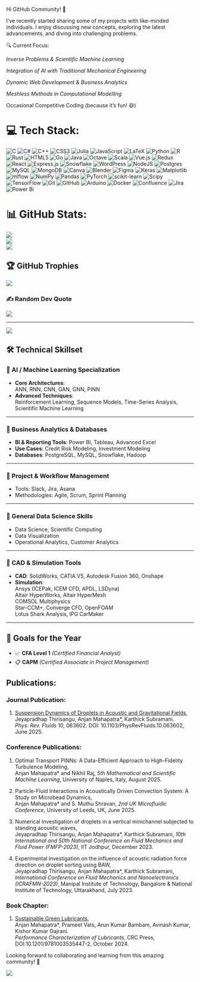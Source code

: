 Hi GitHub Community! 👋



I’ve recently started sharing some of my projects with like-minded individuals. I enjoy discussing new concepts, exploring the latest advancements, and diving into challenging problems.

🔍 Current Focus:

*Inverse Problems & Scientific Machine Learning*

*Integration of AI with Traditional Mechanical Engineering*

*Dynamic Web Development & Business Analytics*

*Meshless Methods in Computational Modelling*

Occasional Competitive Coding (because it’s fun! 😄)

# 💻 Tech Stack:
![C](https://img.shields.io/badge/c-%2300599C.svg?style=plastic&logo=c&logoColor=white) ![C#](https://img.shields.io/badge/c%23-%23239120.svg?style=plastic&logo=csharp&logoColor=white) ![C++](https://img.shields.io/badge/c++-%2300599C.svg?style=plastic&logo=c%2B%2B&logoColor=white) ![CSS3](https://img.shields.io/badge/css3-%231572B6.svg?style=plastic&logo=css3&logoColor=white) ![Julia](https://img.shields.io/badge/-Julia-9558B2?style=plastic&logo=julia&logoColor=white) ![JavaScript](https://img.shields.io/badge/javascript-%23323330.svg?style=plastic&logo=javascript&logoColor=%23F7DF1E) ![LaTeX](https://img.shields.io/badge/latex-%23008080.svg?style=plastic&logo=latex&logoColor=white) ![Python](https://img.shields.io/badge/python-3670A0?style=plastic&logo=python&logoColor=ffdd54) ![R](https://img.shields.io/badge/r-%23276DC3.svg?style=plastic&logo=r&logoColor=white) ![Rust](https://img.shields.io/badge/rust-%23000000.svg?style=plastic&logo=rust&logoColor=white) ![HTML5](https://img.shields.io/badge/html5-%23E34F26.svg?style=plastic&logo=html5&logoColor=white) ![Go](https://img.shields.io/badge/go-%2300ADD8.svg?style=plastic&logo=go&logoColor=white) ![Java](https://img.shields.io/badge/java-%23ED8B00.svg?style=plastic&logo=openjdk&logoColor=white) ![Octave](https://img.shields.io/badge/OCTAVE-darkblue?style=plastic&logo=octave&logoColor=fcd683) ![Scala](https://img.shields.io/badge/scala-%23DC322F.svg?style=plastic&logo=scala&logoColor=white) ![Vue.js](https://img.shields.io/badge/vue.js-%2335495e.svg?style=plastic&logo=vuedotjs&logoColor=%234FC08D) ![Redux](https://img.shields.io/badge/redux-%23593d88.svg?style=plastic&logo=redux&logoColor=white) ![React](https://img.shields.io/badge/react-%2320232a.svg?style=plastic&logo=react&logoColor=%2361DAFB) ![Express.js](https://img.shields.io/badge/express.js-%23404d59.svg?style=plastic&logo=express&logoColor=%2361DAFB) ![Snowflake](https://img.shields.io/badge/snowflake-%2329B5E8.svg?style=plastic&logo=snowflake&logoColor=white) ![WordPress](https://img.shields.io/badge/WordPress-%23117AC9.svg?style=plastic&logo=WordPress&logoColor=white) ![NodeJS](https://img.shields.io/badge/node.js-6DA55F?style=plastic&logo=node.js&logoColor=white) ![Postgres](https://img.shields.io/badge/postgres-%23316192.svg?style=plastic&logo=postgresql&logoColor=white) ![MySQL](https://img.shields.io/badge/mysql-4479A1.svg?style=plastic&logo=mysql&logoColor=white) ![MongoDB](https://img.shields.io/badge/MongoDB-%234ea94b.svg?style=plastic&logo=mongodb&logoColor=white) ![Canva](https://img.shields.io/badge/Canva-%2300C4CC.svg?style=plastic&logo=Canva&logoColor=white) ![Blender](https://img.shields.io/badge/blender-%23F5792A.svg?style=plastic&logo=blender&logoColor=white) ![Figma](https://img.shields.io/badge/figma-%23F24E1E.svg?style=plastic&logo=figma&logoColor=white) ![Keras](https://img.shields.io/badge/Keras-%23D00000.svg?style=plastic&logo=Keras&logoColor=white) ![Matplotlib](https://img.shields.io/badge/Matplotlib-%23ffffff.svg?style=plastic&logo=Matplotlib&logoColor=black) ![mlflow](https://img.shields.io/badge/mlflow-%23d9ead3.svg?style=plastic&logo=numpy&logoColor=blue) ![NumPy](https://img.shields.io/badge/numpy-%23013243.svg?style=plastic&logo=numpy&logoColor=white) ![Pandas](https://img.shields.io/badge/pandas-%23150458.svg?style=plastic&logo=pandas&logoColor=white) ![PyTorch](https://img.shields.io/badge/PyTorch-%23EE4C2C.svg?style=plastic&logo=PyTorch&logoColor=white) ![scikit-learn](https://img.shields.io/badge/scikit--learn-%23F7931E.svg?style=plastic&logo=scikit-learn&logoColor=white) ![Scipy](https://img.shields.io/badge/SciPy-%230C55A5.svg?style=plastic&logo=scipy&logoColor=%white) ![TensorFlow](https://img.shields.io/badge/TensorFlow-%23FF6F00.svg?style=plastic&logo=TensorFlow&logoColor=white) ![Git](https://img.shields.io/badge/git-%23F05033.svg?style=plastic&logo=git&logoColor=white) ![GitHub](https://img.shields.io/badge/github-%23121011.svg?style=plastic&logo=github&logoColor=white) ![Arduino](https://img.shields.io/badge/-Arduino-00979D?style=plastic&logo=Arduino&logoColor=white) ![Docker](https://img.shields.io/badge/docker-%230db7ed.svg?style=plastic&logo=docker&logoColor=white) ![Confluence](https://img.shields.io/badge/confluence-%23172BF4.svg?style=plastic&logo=confluence&logoColor=white) ![Jira](https://img.shields.io/badge/jira-%230A0FFF.svg?style=plastic&logo=jira&logoColor=white) ![Power Bi](https://img.shields.io/badge/power_bi-F2C811?style=plastic&logo=powerbi&logoColor=black)
# 📊 GitHub Stats:
![](https://github-readme-stats.vercel.app/api?username=start-again-06&theme=dark&hide_border=false&include_all_commits=false&count_private=false)<br/>
![](https://github-readme-streak-stats.herokuapp.com/?user=start-again-06&theme=dark&hide_border=false)<br/>
![](https://github-readme-stats.vercel.app/api/top-langs/?username=start-again-06&theme=dark&hide_border=false&include_all_commits=false&count_private=false&layout=compact)

## 🏆 GitHub Trophies
![](https://github-profile-trophy.vercel.app/?username=start-again-06&theme=radical&no-frame=true&no-bg=true&margin-w=4)

### ✍️ Random Dev Quote
![](https://quotes-github-readme.vercel.app/api?type=horizontal&theme=radical)

---
[![](https://visitcount.itsvg.in/api?id=start-again-06&icon=0&color=0)](https://visitcount.itsvg.in)

<!-- Proudly created with GPRM ( https://gprm.itsvg.in ) -->

## 🛠️ Technical Skillset

### 🔹 AI / Machine Learning Specialization
- **Core Architectures**:  
  ANN, RNN, CNN, GAN, GNN, PINN  
- **Advanced Techniques**:  
  Reinforcement Learning, Sequence Models, Time-Series Analysis, Scientific Machine Learning

---

### 🔹 Business Analytics & Databases
- **BI & Reporting Tools**: Power BI, Tableau, Advanced Excel  
- **Use Cases**: Credit Risk Modeling, Investment Modeling  
- **Databases**: PostgreSQL, MySQL, Snowflake, Hadoop

---

### 🔹 Project & Workflow Management
- Tools: Slack, Jira, Asana  
- Methodologies: Agile, Scrum, Sprint Planning

---

### 🔹 General Data Science Skills
- Data Science, Scientific Computing  
- Data Visualization  
- Operational Analytics, Customer Analytics

---

### 🔹 CAD & Simulation Tools
- **CAD**: SolidWorks, CATIA V5, Autodesk Fusion 360, Onshape  
- **Simulation**:  
  Ansys (ICEPak, ICEM CFD, APDL, LSDyna)  
  Altair HyperWorks, Altair HyperMesh  
  COMSOL Multiphysics  
  Star-CCM+, Converge CFD, OpenFOAM  
  Lotus Shark Analysis, IPG CarMaker

---

## 🎯 Goals for the Year
- 📈 **CFA Level 1** *(Certified Financial Analyst)*  
- 📋 **CAPM** *(Certified Associate in Project Management)*


## Publications:

### Journal Publication:

1. [Suspension Dynamics of Droplets in Acoustic and Gravitational Fields](https://doi.org/10.1103/PhysRevFluids.10.063602),  
   Jeyapradhap Thirisangu, Anjan Mahapatra*, Karthick Subramani.  
   *Phys. Rev. Fluids* 10, 063602. DOI: 10.1103/PhysRevFluids.10.063602, June 2025.

### Conference Publications:

1. Optimal Transport PINNs: A Data-Efficient Approach to High-Fidelity Turbulence Modeling,  
   Anjan Mahapatra* and Nikhil Raj, *5th Mathematical and Scientific Machine Learning*, University of Naples, Italy, August 2025.

2. Particle-Fluid Interactions in Acoustically Driven Convection System: A Study on Microbead Dynamics,  
   Anjan Mahapatra* and S. Muthu Shravan, *2nd UK Microfluidic Conference*, University of Leeds, UK, June 2025.

3. Numerical Investigation of droplets in a vertical minichannel subjected to standing acoustic waves,  
   Jeyapradhap Thirisangu, Anjan Mahapatra*, Karthick Subramani, *10th International and 50th National Conference on Fluid Mechanics and Fluid Power (FMFP-2023)*,   IIT Jodhpur, December 2023.

4. Experimental investigation on the influence of acoustic radiation force direction on droplet sorting using BAW,  
   Jeyapradhap Thirisangu, Anjan Mahapatra*, Karthick Subramani, *International Conference on Fluid Mechanics and Nanoelectronics (ICRAFMN-2023)*, Manipal Institute of Technology, Bangalore & National Institute of Technology, Uttarakhand, July 2023.

### Book Chapter:

1. [Sustainable Green Lubricants](https://doi.org/10.1201/9781003535447-2),  
   Anjan Mahapatra*, Prameet Vats, Arun Kumar Bambam, Avinash Kumar, Kishor Kumar Gajrani.  
   *Performance Characterization of Lubricants*, CRC Press, DOI:10.1201/9781003535447-2, October 2024.


Looking forward to collaborating and learning from this amazing community! 🚀

![](https://komarev.com/ghpvc/?username=start-again-06&color=blue&style=flat-square&label=Profile+Views&abbreviated=true)


